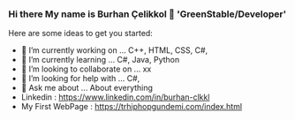 ### Hi there My name is Burhan Çelikkol 👋  'GreenStable/Developer'

<!--
**burhanclkkl/BurhanClkkl** is a ✨ _special_ ✨ repository because its `README.md` (this file) appears on your GitHub profile.-->

Here are some ideas to get you started:




- 🔭 I’m currently working on ... C++, HTML, CSS, C#, 
- 🌱 I’m currently learning ... C#, Java, Python
- 👯 I’m looking to collaborate on ... xx
- 🤔 I’m looking for help with ... C#,
- 💬 Ask me about ... About everything
- Linkedin : https://www.linkedin.com/in/burhan-clkkl
- My First WebPage : https://trhiphopgundemi.com/index.html


